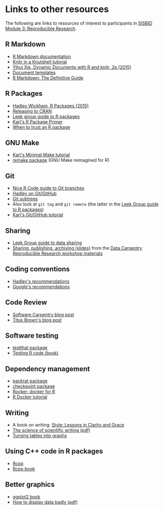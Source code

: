 # Links to other resources

The following are links to resources of interest to participants in
[SISBID Module 3: Reproducible Research](https://bit.ly/SISBID3).

## R Markdown

- [R Markdown documentation](https://rmarkdown.rstudio.com)
- [Knitr in a Knutshell tutorial](http://kbroman.org/knitr_knutshell)
- [Yihui Xie, Dynamic Documents with R and knitr, 2e (2015)](http://www.amazon.com/Dynamic-Documents-knitr-Second-Chapman-ebook/dp/B00ZBYPJEW/ref=tmm_kin_title_0?_encoding=UTF8&sr=&qid=)
- [Document templates](http://rmarkdown.rstudio.com/developer_document_templates.html)
- [R Markdown: The Definitive Guide](https://bookdown.org/yihui/rmarkdown/)

## R Packages

- [Hadley Wickham, R Packages (2015)](http://www.amazon.com/R-Packages-Hadley-Wickham-ebook/dp/B00VAYCHL0/ref=pd_sim_351_6?ie=UTF8&refRID=1E8HS30WBHRCW45SEWXM)
- [Releasing to CRAN](http://r-pkgs.had.co.nz/release.html)
- [Leek group guide to R packages](https://github.com/jtleek/rpackages)
- [Karl's R Package Primer](http://kbroman.org/pkg_primer)
- [When to trust an R package](https://simplystatistics.org/2015/11/06/how-i-decide-when-to-trust-an-r-package/)

## GNU Make

- [Karl's Minimal Make tutorial](http://kbroman.org/minimal_make)
- [remake package](https://github.com/richfitz/remake) (GNU Make
  reimagined for R)

## Git

- [Nice R Code guide to Git branches](https://nicercode.github.io/git/branches.html)
- [Hadley on Git/GitHub](http://r-pkgs.had.co.nz/git.html)
- [Git subtrees](https://developer.atlassian.com/blog/2015/05/the-power-of-git-subtree/)
- Also look at `git tag` and `git remote` (the latter in the
  [Leek Group guide to R packages](https://github.com/jtleek/rpackages))
- [Karl's Git/GitHub tutorial](http://kbroman.org/github_tutorial)

## Sharing

- [Leek Group guide to data sharing](https://github.com/jtleek/datasharing)
- [Sharing, publishing, archiving (slides)](http://reproducible-science-curriculum.github.io/2015-06-01-reproducible-science-idigbio/slides/01-publication-slides.html#/)
  from the [Data Carpentry](https://datacarpentry.org)
  [Reproducible Research workshop materials](http://www.datacarpentry.org/rr-workshop/)

## Coding conventions

- [Hadley's recommendations](http://adv-r.had.co.nz/Style.html)
- [Google's recommendations](https://google.github.io/styleguide/Rguide.xml)

## Code Review

- [Software Carpentry blog post](http://bit.ly/swc_codereview)
- [Titus Brown's blog post](http://bit.ly/titus_codereview)

## Software testing

- [testthat package](https://github.com/hadley/testthat)
- [Testing R code (book)](https://www.amazon.com/Testing-Code-Chapman-Hall-CRC/dp/1498763650)

## Dependency management

- [packrat package](https://rstudio.github.io/packrat/)
- [checkpoint package](https://github.com/revolutionanalytics/checkpoint)
- [Rocker: docker for R](https://ropensci.org/blog/blog/2014/10/23/introducing-rocker)
- [R Docker tutorial](http://ropenscilabs.github.io/r-docker-tutorial/)


## Writing

- A book on writing:
  [Style: Lessons in Clarity and Grace](https://www.amazon.com/Style-Lessons-Clarity-Grace-11th/dp/0321898680)
- [The science of scientific writing (pdf)](https://cseweb.ucsd.edu/~swanson/papers/science-of-writing.pdf)
- [Turning tables into graphs](http://www.jstor.org/stable/3087382)

## Using C++ code in R packages

- [Rcpp](http://www.rcpp.org/)
- [Rcpp book](https://www.amazon.com/Seamless-Integration-Rcpp-Dirk-Eddelbuettel/dp/1461468671/ref=sr_1_1?s=books&ie=UTF8&qid=1469034821&sr=1-1&keywords=Rcpp)

## Better graphics

- [ggplot2 book](http://ggplot2.org/book/)
- [How to display data badly (pdf)](http://www.rci.rutgers.edu/~roos/Courses/grstat502/wainer.pdf)
